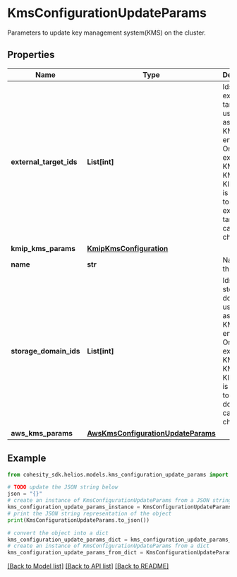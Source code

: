 # KmsConfigurationUpdateParams

Parameters to update key management system(KMS) on the cluster.

## Properties

Name | Type | Description | Notes
------------ | ------------- | ------------- | -------------
**external_target_ids** | **List[int]** | Ids of external targets used to assign the KMS for encryption. Once an external KMS (AWS KMS or KIMP KMS) is assigned to an external target, it cannot be changed. | [optional] 
**kmip_kms_params** | [**KmipKmsConfiguration**](KmipKmsConfiguration.md) |  | [optional] 
**name** | **str** | Name of the KMS. | 
**storage_domain_ids** | **List[int]** | Ids of storage domains used to assign the KMS for encryption. Once an external KMS (AWS KMS or KIMP KMS) is assigned to a storage domain, it cannot be changed. | [optional] 
**aws_kms_params** | [**AwsKmsConfigurationUpdateParams**](AwsKmsConfigurationUpdateParams.md) |  | [optional] 

## Example

```python
from cohesity_sdk.helios.models.kms_configuration_update_params import KmsConfigurationUpdateParams

# TODO update the JSON string below
json = "{}"
# create an instance of KmsConfigurationUpdateParams from a JSON string
kms_configuration_update_params_instance = KmsConfigurationUpdateParams.from_json(json)
# print the JSON string representation of the object
print(KmsConfigurationUpdateParams.to_json())

# convert the object into a dict
kms_configuration_update_params_dict = kms_configuration_update_params_instance.to_dict()
# create an instance of KmsConfigurationUpdateParams from a dict
kms_configuration_update_params_from_dict = KmsConfigurationUpdateParams.from_dict(kms_configuration_update_params_dict)
```
[[Back to Model list]](../README.md#documentation-for-models) [[Back to API list]](../README.md#documentation-for-api-endpoints) [[Back to README]](../README.md)


